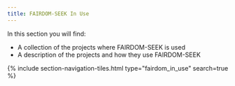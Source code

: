 ```yaml
---
title: FAIRDOM-SEEK In Use 
---
```



In this section you will find:

- A collection of the projects where FAIRDOM-SEEK is used
- A description of the projects and how they use FAIRDOM-SEEK

{% include section-navigation-tiles.html type="fairdom_in_use" search=true %}

